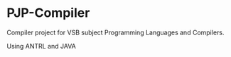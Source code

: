 # PJP-Compiler

Compiler project for VSB subject Programming Languages and Compilers.

Using ANTRL and JAVA
